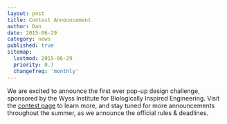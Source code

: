 ```yaml
---
layout: post
title: Contest Announcement
author: Dan
date: 2015-06-29
category: news
published: true
sitemap:
  lastmod: 2015-06-29
  priority: 0.7
  changefreq: 'monthly'
---
```


We are excited to announce the first ever pop-up design challenge, sponsored by the Wyss Institute for Biologically Inspired Engineering.  Visit the [contest page]({{site.url}}/competition) to learn more, and stay tuned for more announcements throughout the summer, as we announce the official rules & deadlines.
